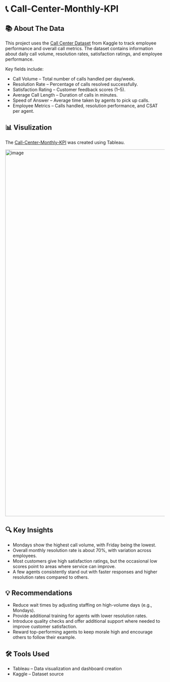 # 📞 Call-Center-Monthly-KPI

## 📚 About The Data

This project uses the [Call Center Dataset](https://www.kaggle.com/datasets/basharath123/call-center-dataset) from Kaggle to track employee performance and overall call metrics. The dataset contains information about daily call volume, resolution rates, satisfaction ratings, and employee performance.

Key fields include:
- Call Volume – Total number of calls handled per day/week.
- Resolution Rate – Percentage of calls resolved successfully.
- Satisfaction Rating – Customer feedback scores (1–5).
- Average Call Length – Duration of calls in minutes.
- Speed of Answer – Average time taken by agents to pick up calls.
- Employee Metrics – Calls handled, resolution performance, and CSAT per agent.

## 📊 Visulization
The [Call-Center-Monthly-KPI](https://public.tableau.com/app/profile/alesia.miloshevsky/viz/CallCenterMonthlyKPIDashboard_17590813507170/Dashboard1) was created using Tableau.

<img width="1916" height="1160" alt="image" src="https://github.com/user-attachments/assets/c2f969da-d929-4c78-bdb1-7be1f7613484" />

## 🔍 Key Insights
- Mondays show the highest call volume, with Friday being the lowest.
- Overall monthly resolution rate is about 70%, with variation across employees.
- Most customers give high satisfaction ratings, but the occasional low scores point to areas where service can improve.
- A few agents consistently stand out with faster responses and higher resolution rates compared to others.

## 💡 Recommendations
- Reduce wait times by adjusting staffing on high-volume days (e.g., Mondays).
- Provide additional training for agents with lower resolution rates.
- Introduce quality checks and offer additional support where needed to improve customer satisfaction.
- Reward top-performing agents to keep morale high and encourage others to follow their example.

## 🛠 Tools Used
- Tableau – Data visualization and dashboard creation
- Kaggle – Dataset source
